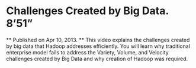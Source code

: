 # Challenges Created by Big Data. 8’51”
** Published on Apr 10, 2013. ** This video explains the challenges created by big data that Hadoop addresses efficiently. 
You will learn why traditional enterprise model fails to address the Variety, Volume, and Velocity 
challenges created by Big Data and why creation of Hadoop was required.
